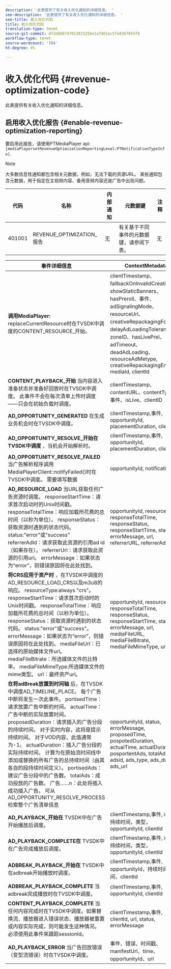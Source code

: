```yaml
---
description: '此表提供了有关收入优化通知的详细信息。 '
seo-description: '此表提供了有关收入优化通知的详细信息。 '
seo-title: 收入优化代码
title: 收入优化代码
translation-type: tm+mt
source-git-commit: df3d60874701383325be1afdd1ec5fe036f855f8
workflow-type: tm+mt
source-wordcount: '764'
ht-degree: 0%

---
```



# 收入优化代码 {#revenue-optimization-code}

此表提供有关收入优化通知的详细信息。

## 启用收入优化报告 {#enable-revenue-optimization-reporting}

要启用此报告，请使用PTMediaPlayer api: `[mediaPlayersetRevenueOptimizationReportingLevel:PTNotificationTypeInfo]`.

>[!NOTE]
>
>大多数信息性通知都包含相关元数据，例如，无法下载的资源URL。 某些通知包含元数据，用于指定在主视频内容、备用音频内容还是广告中出现问题。

| 代码 | 名称 | 内部通知 | 元数据键 | 注释 |
|---|---|---|---|---|
| 401001 | REVENUE_OPTIMIZATION_报告 | 无 | 有关基于不同事件的元数据键，请参阅下表。 | 无 |

| 事件详细信息 | ContextMetadata |
|---|---|
| **调用MediaPlayer:** replaceCurrentResource时在TVSDK中调度的CONTENT_RESOURCE_开始。 | clientTimestamp、fallbackOnInvalidCreative、showStaticBanners、hasPreroll、事件、adSignalingMode、resourceUrl、creativeRepackagingFormat、delayAdLoadingTolerance、zoneID、hasLivePrel、adTimeout、deadAdLoading、resourceAdMetype, creativeRepackagingEnabled, mediaId, clientId |
| **CONTENT_PLAYBACK_开始** 当内容进入准备状态并准备好回放时在TVSDK中调度。 此事件不会在每次清单上传时调度——只会在初始负载时调度。 | clientTimestamp、contentURL、contentType、事件、isLive、clientID |
| **AD_OPPORTUNITY_GENERATED** 在生成业务机会时在TVSDK中调度。 | clientTimestamp,事件, opportunityId, placementDuration, clientId |
| **AD_OPPORTUNITY_RESOLVE_开始在TVSDK中调度** ，当机会开始解析时。 | clientTimestamp,事件, opportunityId, placementDuration, clientId |
| **AD_OPPORTUNITY_RESOLVE_FAILED** 当广告解析程序调用MediaPlayerClient::notifyFailed()时在TVSDK中调度。 需要填写数据 | opportunityId, notificationAD |
| **AD_RESOURCE_LOAD** 当URL获取任何广告资源时调度。 responseStartTime：请求首次启动时的Unix时间戳。 responseTotalTime：响应加载所花费的总时间（以秒为单位）。 responseStatus：获取资源时遇到的状态代码。 status:&quot;error&quot;或&quot;success&quot; referrerAdId：请求获取此资源的引用ad id（如果存在）。 referrerUrl：请求获取此资源的引用url。 errorMessage：如果状态为“error”，则错误原因将在此处找到。 | opportunityId, resourceType, responseTotalTime, responseStatus, responseStartTime, status, errorMessage, url, referrerURL, referrerAdId |
| **将CRS应用于资产时** ，在TVSDK中调度的AD_RESOURCE_LOAD_CRS以及m3u8的响应。 resourceType:always &quot;crs&quot;。 responseStartTime：请求首次启动时的Unix时间戳。 responseTotalTime：响应加载所花费的总时间（以秒为单位）。 responseStatus：获取资源时遇到的状态代码。 status:&quot;error&quot;或&quot;success&quot;。 errorMessage：如果状态为“error”，则错误原因将在此处找到。 mediaFileUrl：已选择的原始媒体文件url。 mediaFileBitrate：所选媒体文件的比特率。 mediaFileMimeType:所选媒体文件的mime类型。 url：最终资产url。 | opportunityId, resourceType, responseTotalTime, responseStatus, responseStartTime, status, errorMessage, url, mediaFileURL, mediaFileBitrate, mediaFileMimeType, url |
| **在将adBreak放置到时间轴** 后，在TVSDK中调度AD_TIMELINE_PLACE。 每个广告中断将发生一次此事件。 portisedTime：请求放置广告中断的时间。 actualTime：广告中断的实际放置时间。 proposedDuration：请求插入的广告分段的持续时间。 对于实时内容，这将是提示持续时间。 对于VOD内容，此值通常为-1。 actualDuration：插入广告分段的实际持续时间。 计算为在原始流时间线中添加或替换的所有广告的总持续时间（由其各自的段持续时间定义）。 portisedAds：建议广告分段中的广告数。 totalAds：成功投放的广告数。 广告……n：此处将插入成功插入广告。 可从AD_OPPORTUNITY_RESOLVE_PROCESS检索整个广告清单信息 | opportunityId, status, errorMessage, proposedTime, pospotedDuration, actualTime, actualDuration, posportentAds, totalAds, adsid, ads_type, ads_duration, ads_url |
| **AD_PLAYBACK_开始在** TVSDK中在广告开始播放后调度。 | clientTimestamp,事件, id, url，持续时间，类型， opportunityId, clientId |
| **AD_PLAYBACK_COMPLETE在** TVSDK中在广告完成播放后调度。 | clientTimestamp,事件, id, url，持续时间，类型， opportunityId, clientId |
| **ADBREAK_PLAYBACK_开始在** TVSDK中在adbreak开始播放时调度。 | clientTimestamp,事件, opportunityId，持续时间，时间，clientId |
| **ADBREAK_PLAYBACK_COMPLETE** 当adbreak完成播放时在TVSDK中调度。 | clientTimestamp,事件, opportunityId, clientId |
| **CONTENT_PLAYBACK_COMPLETE** 当任何内容完成时在TVSDK中调度。如果替换流、播放器进入错误状态、播放器被重置或内容实际完成，则可能发生这种情况。 必须使用此事件来跟踪sessionId。 | clientTimestamp,事件, clientId, url, status, errorMessage |
| **AD_PLAYBACK_ERROR** 当广告回放错误（变型流错误）时在TVSDK中调度。 | 事件、错误、时间戳、manifestUrl、time、opportunityId、url |
